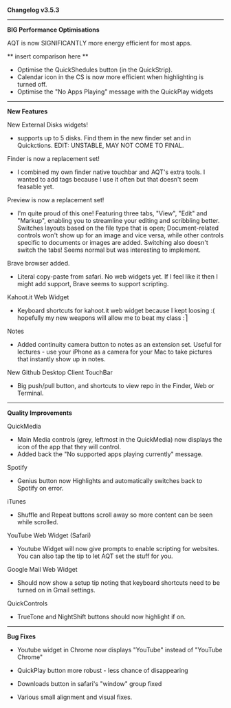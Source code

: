 **Changelog v3.5.3**

----
**BIG Performance Optimisations**

AQT is now SIGNIFICANTLY more energy efficient for most apps.

** insert comparison here **

- Optimise the QuickShedules button (in the QuickStrip).
- Calendar icon in the CS is now more efficient when highlighting is turned off.
- Optimise the "No Apps Playing" message with the QuickPlay widgets

----
**New Features**

New External Disks widgets!
- supports up to 5 disks. Find them in the new finder set and in Quickctions. EDIT: UNSTABLE, MAY NOT COME TO FINAL.

Finder is now a replacement set!
- I combined my own finder native touchbar and AQT's extra tools. I wanted to add tags because I use it often but that doesn't seem feasable yet.

Preview is now a replacement set!
- I'm quite proud of this one!
Featuring three tabs, "View", "Edit" and "Markup", enabling you to streamline your editing and scribbling better. 
Switches layouts based on the file type that is open; Document-related controls won't show up for an image and vice versa, while other controls specific to documents or images are added. Switching also doesn't switch the tabs! Seems normal but was interesting to implement.

Brave browser added.
- Literal copy-paste from safari. No web widgets yet. If I feel like it then I might add support, Brave seems to support scripting.

Kahoot.it Web Widget
- Keyboard shortcuts for kahoot.it web widget because I kept loosing :( hopefully my new weapons will allow me to beat my class :⎤

Notes
- Added continuity camera button to notes as an extension set. Useful for lectures - use your iPhone as a camera for your Mac to take pictures that instantly show up in notes.

New Github Desktop Client TouchBar
- Big push/pull button, and shortcuts to view repo in the Finder, Web or Terminal.

----
**Quality Improvements**

QuickMedia
- Main Media controls (grey, leftmost in the QuickMedia) now displays the icon of the app that they will control.
- Added back the "No supported apps playing currently" message.

Spotify
- Genius button now Highlights and automatically switches back to Spotify on error.

iTunes
- Shuffle and Repeat buttons scroll away so more content can be seen while scrolled.

YouTube Web Widget (Safari)
- Youtube Widget will now give prompts to enable scripting for websites. You can also tap the tip to let AQT set the stuff for you.

Google Mail Web Widget
- Should now show a setup tip noting that keyboard shortcuts need to be turned on in Gmail settings.

QuickControls
- TrueTone and NightShift buttons should now highlight if on.

----
**Bug Fixes**
- Youtube widget in Chrome now displays "YouTube" instead of "YouTube Chrome"

- QuickPlay button more robust - less chance of disappearing

- Downloads button in safari's "window" group fixed

- Various small alignment and visual fixes.

